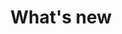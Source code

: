 ---
title: 3. What's new
description: This series reveals what's new in the latest release of the eTask topics format, e.g. what was changed, fixed,
    removed, or added and why. It can also motivate you to upgrade your Moodle to the latest release to use this plugin's new
    features. Useful screenshots are attached.
---
